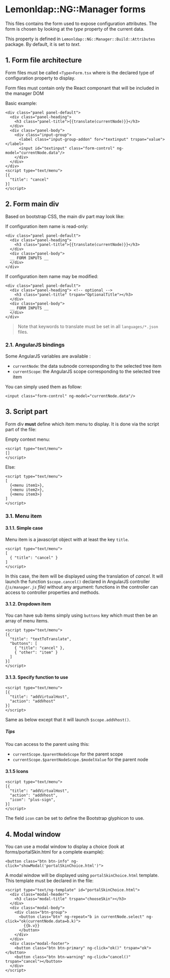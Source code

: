 # Lemonldap::NG::Manager forms

This files contains the form used to expose configuration attributes. The form
is chosen by looking at the _type_ property of the current data.

This property is defined in `Lemonldap::NG::Manager::Build::Attributes` package.
By default, it is set to _text_.

## 1. Form file architecture

Form files must be called `<Type>Form.tsx` where _<type>_ is the declared type of configuration property to display.

Form files must contain only the React componant that will be included in the manager DOM

Basic example:

    <div class="panel panel-default">
      <div class="panel-heading">
        <h3 class="panel-title">{{translate(currentNode)}}</h3>
      </div>
      <div class="panel-body">
        <div class="input-group">
          <label class="input-group-addon" for="textinput" trspan="value"></label>
          <input id="textinput" class="form-control" ng-model="currentNode.data"/>
        </div>
      </div>
    </div>
    <script type="text/menu">
    [{
      "title": "cancel"
    }]
    </script>

## 2. Form main div

Based on bootstrap CSS, the main div part may look like:

If configuration item name is read-only:

    <div class="panel panel-default">
      <div class="panel-heading">
        <h3 class="panel-title">{{translate(currentNode)}}</h3>
      </div>
      <div class="panel-body">
      __ FORM INPUTS __
      </div>
    </div>

If configuration item name may be modified:

    <div class="panel panel-default">
      <div class="panel-heading"> <!-- optional -->
        <h3 class="panel-title" trspan="OptionalTitle"></h3>
      </div>
      <div class="panel-body">
      __ FORM INPUTS __
      </div>
    </div>

> Note that keywords to translate must be set in all `languages/*.json` files.

### 2.1. AngularJS bindings

Some AngularJS variables are available :

- `currentNode`: the data subnode corresponding to the selected tree item
- `currentScope`: the AngularJS scope corresponding to the selected tree item

You can simply used them as follow:

    <input class="form-control" ng-model="currentNode.data"/>

## 3. Script part

Form div **must** define which item menu to display. It is done via the script part
of the file:

Empty context menu:

    <script type="text/menu">
    []
    </script>

Else:

    <script type="text/menu">
    [
      {<menu item1>},
      {<menu item2>},
      {<menu item3>}
    ]
    </script>

### 3.1. Menu item

#### 3.1.1. Simple case

Menu item is a javascript object with at least the key `title`.

    <script type="text/menu">
    [
      { "title": "cancel" }
    ]
    </script>

In this case, the item will be displayed using the translation of _cancel_. It
will launch the function `$scope.cancel()` declared in AngularJS controller
_(`js/manager.js` file)_ without any argument: functions in the controller can
access to controller properties and methods.

#### 3.1.2. Dropdown item

You can have sub items simply using `buttons` key which must then be an array
of menu items.

    <script type="text/menu">
    [{
      "title": "textToTranslate",
      "buttons": [
        { "title": "cancel" },
        { "other": "item" }
      ]
    }]
    </script>

#### 3.1.3. Specify function to use

    <script type="text/menu">
    [{
      "title": "addVirtualHost",
      "action": "addVhost"
    }]
    </script>

Same as below except that it will launch `$scope.addVhost()`.

##### Tips

You can access to the parent using this:

- `currentScope.$parentNodeScope` for the parent scope
- `currentScope.$parentNodeScope.$modelValue` for the parent node

#### 3.1.5 Icons

    <script type="text/menu">
    [{
      "title": "addVirtualHost",
      "action": "addVhost",
      "icon": "plus-sign",
    }]
    </script>

The field `icon` can be set to define the Bootstrap glyphicon to use.

## 4. Modal window

You can use a modal window to display a choice (look at forms/portalSkin.html
for a complete example):

    <button class="btn btn-info" ng-click="showModal('portalSkinChoice.html')">

A modal window will be displayed using `portalSkinChoice.html` template. This
template must be declared in the file:

    <script type="text/ng-template" id="portalSkinChoice.html">
      <div class="modal-header">
        <h3 class="modal-title" trspan="chooseSkin"></h3>
      </div>
      <div class="modal-body">
        <div class="btn-group">
          <button class="btn" ng-repeat="b in currentNode.select" ng-click="ok(currentNode.data=b.k)">
            {{b.v}}
          </button>
        </div>
      </div>
      <div class="modal-footer">
        <button class="btn btn-primary" ng-click="ok()" trspan="ok"></button>
        <button class="btn btn-warning" ng-click="cancel()" trspan="cancel"></button>
      </div>
    </script>
